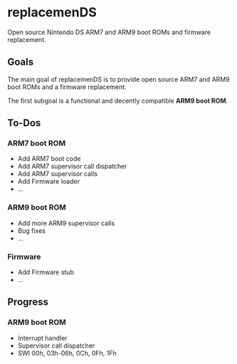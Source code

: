 # **replacemenDS**

Open source Nintendo DS ARM7 and ARM9 boot ROMs and firmware replacement.

## **Goals**

The main goal of replacemenDS is to provide open source ARM7 and ARM9 boot ROMs and a firmware replacement.

The first subgoal is a functional and decently compatible **ARM9 boot ROM**.

## **To-Dos**

### **ARM7 boot ROM**
- Add ARM7 boot code
- Add ARM7 supervisor call dispatcher
- Add ARM7 supervisor calls
- Add Firmware loader
- ...

### **ARM9 boot ROM**
- Add more ARM9 supervisor calls
- Bug fixes
- ...

### **Firmware**
- Add Firmware stub
- ...

## **Progress**

### **ARM9 boot ROM**
- Interrupt handler
- Supervisor call dispatcher
- SWI 00h, 03h-06h, 0Ch, 0Fh, 1Fh
